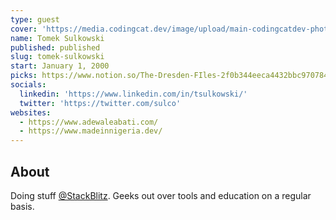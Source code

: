 ```yaml
---
type: guest
cover: 'https://media.codingcat.dev/image/upload/main-codingcatdev-photo/podcast-guest/sulco'
name: Tomek Sulkowski
published: published
slug: tomek-sulkowski
start: January 1, 2000
picks: https://www.notion.so/The-Dresden-FIles-2f0b344eeca4432bbc970784b25c58c8, https://www.notion.so/Vite-f96a25d33c8b42eb836a91b3d511dd15
socials:
  linkedin: 'https://www.linkedin.com/in/tsulkowski/'
  twitter: 'https://twitter.com/sulco'
websites:
  - https://www.adewaleabati.com/
  - https://www.madeinnigeria.dev/
---
```


## About

Doing stuff [@StackBlitz](https://stackblitz.com/). Geeks out over tools and education on a regular basis.
